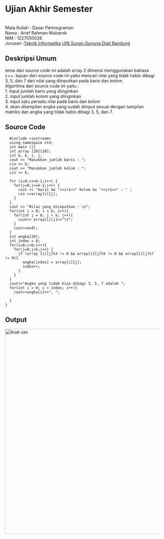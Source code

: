 # Ujian Akhir Semester 
<br>Mata Kuliah 	: Dasar Pemrograman
<br> Nama		: Arief Rahman Mubarok
<br>NIM		:	1227050026
<br>Jurusan		:[Teknik Informatika](http://if.uinsgd.ac.id/) [UIN Sunan Gunung Djati Bandung](https://uinsgd.ac.id/) 

## Deskripsi Umum

tema dari source code ini adalah array 2 dimensi menggunakan bahasa c++.
tujuan dari source code ini yaitu mencari nilai yang tidak habis dibagi 3, 5, dan 7 dari nilai yang diinputkan pada baris dan kolom.
<br> Algoritma dari source code ini yaitu : 
<br> 1. input jumlah baris yang diinginkan
<br> 2. input jumlah kolom yang diinginkan
<br> 3. input satu persatu nilai pada baris dan kolom
<br> 4. akan ditampilan angka yang sudah diinput sesuai dengan tampilan matriks dan angka yang tidak habis dibagi 3, 5, dan 7.

## Source Code
      #include <iostream>
      using namespace std;
      int main (){
      int array [20][20];
      int b, k, i, j;
      cout << "Masukkan jumlah baris : ";
      cin >> b;
      cout << "Masukkan jumlah kolom : ";
      cin >> k;

      for (i=0;i<=b-1;i++) {
        for(j=0;j<=k-1;j++) {
          cout << "baris ke "<<i+1<<" kolom ke "<<j+1<<" : " ;
          cin >>array[i][j];
        }
      }
      cout << "Nilai yang diinputkan : \n";
      for(int i = 0; i < b; i++){
        for(int j = 0; j < k; j++){
          cout<< array[i][j]<<"\t";
        }
        cout<<endl;
      }
      int angka[20];
      int index = 0;
      for(i=0;i<b;i++){
        for(j=0;j<k;j++) {
          if (array [i][j]%3 != 0 && array[i][j]%5 != 0 && array[i][j]%7 != 0){
            angka[index] = array[i][j];
            index++;
          }
        }
      }
      cout<<"Angka yang tidak bisa dibagi 3, 5, 7 adalah ";
      for(int i = 0; i < index; i++){
        cout<<angka[i]<<", ";

      }
    }

## Output

<img width="673" alt="buat uas" src="https://user-images.githubusercontent.com/118902896/209269714-d02b52ff-2ed5-4448-86e6-3129475fe61e.png">
